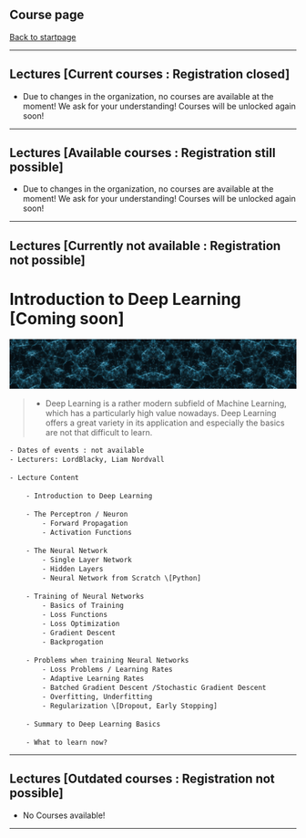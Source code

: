 ## Course page

[Back to startpage](/index.md)

---
## Lectures [Current courses : Registration closed]


-  Due to changes in the organization, no courses are available at the moment! We ask for your understanding! Courses will be unlocked again soon!

---

## Lectures [Available courses : Registration still possible]

-  Due to changes in the organization, no courses are available at the moment! We ask for your understanding! Courses will be unlocked again soon!

---

## Lectures [Currently not available : Registration not possible]

 # Introduction to Deep Learning [Coming soon]

 ![Introduction to Deep Learning Wallaper](/images/neural_a.png)

> - Deep Learning is a rather modern subfield of Machine Learning, which has a particularly high value nowadays. Deep Learning offers a great variety in its application and especially the basics are not that difficult to learn.

    - Dates of events : not available
    - Lecturers: LordBlacky, Liam Nordvall

    - Lecture Content

        - Introduction to Deep Learning

        - The Perceptron / Neuron
            - Forward Propagation
            - Activation Functions
        
        - The Neural Network
            - Single Layer Network
            - Hidden Layers
            - Neural Network from Scratch \[Python]
        
        - Training of Neural Networks
            - Basics of Training
            - Loss Functions
            - Loss Optimization
            - Gradient Descent
            - Backprogation

        - Problems when training Neural Networks
            - Loss Problems / Learning Rates
            - Adaptive Learning Rates
            - Batched Gradient Descent /Stochastic Gradient Descent
            - Overfitting, Underfitting
            - Regularization \[Dropout, Early Stopping]
        
        - Summary to Deep Learning Basics

        - What to learn now?


---

## Lectures [Outdated courses : Registration not possible]

- No Courses available!

---